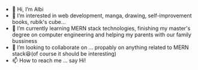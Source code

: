 - 👋 Hi, I’m Albi
- 👀 I’m interested in web development, manga, drawing, self-improvement books, rubik's cube...
- 🌱 I’m currently learning MERN stack technologies, finishing my master's degree on computer engineering and helping my parents with our family bussiness
- 💞️ I’m looking to collaborate on ... propably on anything related to MERN stack😆(of course it should be interesting)
- 📫 How to reach me ... say Hi!

<!---
albiCoder/albiCoder is a ✨ special ✨ repository because its `README.md` (this file) appears on your GitHub profile.
You can click the Preview link to take a look at your changes.
--->

